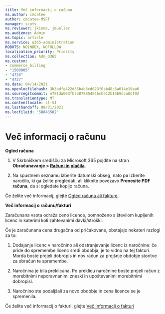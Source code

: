 ```yaml
---
title: Več informacij o računu
ms.author: cmcatee
author: cmcatee-MSFT
manager: scotv
ms.reviewer: jkinma, jmueller
ms.audience: Admin
ms.topic: article
ms.service: o365-administration
ROBOTS: NOINDEX, NOFOLLOW
localization_priority: Priority
ms.collection: Adm_O365
ms.custom:
- commerce_billing
- "1500005"
- "4728"
- "4727"
ms.date: 04/14/2021
ms.openlocfilehash: 3b3adfe422d35bab3cd623f0ab48c5a014e19aa6
ms.sourcegitcommit: e781da003fb7b878854846cbe12b13b9dca8df92
ms.translationtype: MT
ms.contentlocale: sl-SI
ms.lasthandoff: 08/31/2021
ms.locfileid: "58843502"
---
```

# <a name="understand-your-bill"></a>Več informacij o računu

**Ogled računa**

1. V Skrbniškem središču za Microsoft 365 pojdite na stran **Obračunavanje > [Računi in plačila](https://go.microsoft.com/fwlink/p/?linkid=848039)**.

2. Na spustnem seznamu izberite datumski obseg, nato pa izberite naročilo, ki ga želite pregledati, ali kliknite povezavo **Prenesite PDF računa**, da si ogledate kopijo računa.

Če želite več informacij, glejte [Ogled računa ali fakture](https://docs.microsoft.com/microsoft-365/commerce/billing-and-payments/view-your-bill-or-invoice).

**Več informacij o računu/fakturi**

Zaračunana vsota odraža ceno licence, pomnoženo s številom kupljenih licenc in katerimi koli zahtevanimi davki/stroški.

Če je zaračunana cena drugačna od pričakovane, obstajajo nekateri razlogi za to:

1. Dodajanje licenc v naročnino ali odstranjevanje licenc iz naročnine: če pride do spremembe licenc sredi obdobja, je to vidno na tej fakturi.  Morda boste prejeli dobropis in nov račun za prejšnje obdobje storitve za obračun te spremembe.

2. Naročnina je bila preklicana.  Po preklicu naročnine boste prejeli račun z morebitnimi neporavnanimi zneski in upoštevanimi morebitnimi dobropisi.

3. Naročnino ste podaljšali za novo obdobje in cena licence se je spremenila.  

Če želite več informacij o fakturi, glejte [Več informacij o fakturi](https://support.office.com/article/Understand-your-invoice-for-Office-365-for-business-0724b428-fb59-4962-8c37-6674166d7507)
